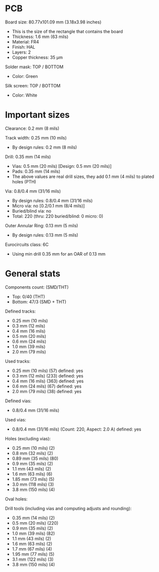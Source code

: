 # PCB

Board size: 80.77x101.09 mm (3.18x3.98 inches)

- This is the size of the rectangle that contains the board
- Thickness: 1.6 mm (63 mils)
- Material: FR4
- Finish: HAL
- Layers: 2
- Copper thickness: 35 µm

Solder mask: TOP / BOTTOM

- Color: Green

Silk screen: TOP / BOTTOM

- Color: White


# Important sizes

Clearance: 0.2 mm (8 mils)

Track width: 0.25 mm (10 mils)

- By design rules: 0.2 mm (8 mils)

Drill: 0.35 mm (14 mils)

- Vias: 0.5 mm (20 mils) [Design: 0.5 mm (20 mils)]
- Pads: 0.35 mm (14 mils)
- The above values are real drill sizes, they add 0.1 mm (4 mils) to plated holes (PTH)

Via: 0.8/0.4 mm (31/16 mils)

- By design rules: 0.8/0.4 mm (31/16 mils)
- Micro via: no [0.2/0.1 mm (8/4 mils)]
- Buried/blind via: no
- Total: 220 (thru: 220 buried/blind: 0 micro: 0)

Outer Annular Ring: 0.13 mm (5 mils)

- By design rules: 0.13 mm (5 mils)

Eurocircuits class: 6C
- Using min drill 0.35 mm for an OAR of 0.13 mm


# General stats

Components count: (SMD/THT)

- Top: 0/40 (THT)
- Bottom: 47/3 (SMD + THT)

Defined tracks:

- 0.25 mm (10 mils)
- 0.3 mm (12 mils)
- 0.4 mm (16 mils)
- 0.5 mm (20 mils)
- 0.6 mm (24 mils)
- 1.0 mm (39 mils)
- 2.0 mm (79 mils)

Used tracks:

- 0.25 mm (10 mils) (57) defined: yes
- 0.3 mm (12 mils) (233) defined: yes
- 0.4 mm (16 mils) (363) defined: yes
- 0.6 mm (24 mils) (67) defined: yes
- 2.0 mm (79 mils) (38) defined: yes

Defined vias:

- 0.8/0.4 mm (31/16 mils)

Used vias:

- 0.8/0.4 mm (31/16 mils) (Count: 220, Aspect: 2.0 A) defined: yes

Holes (excluding vias):

- 0.25 mm (10 mils) (2)
- 0.8 mm (32 mils) (2)
- 0.89 mm (35 mils) (80)
- 0.9 mm (35 mils) (2)
- 1.1 mm (43 mils) (2)
- 1.6 mm (63 mils) (6)
- 1.85 mm (73 mils) (5)
- 3.0 mm (118 mils) (3)
- 3.8 mm (150 mils) (4)

Oval holes:


Drill tools (including vias and computing adjusts and rounding):

- 0.35 mm (14 mils) (2)
- 0.5 mm (20 mils) (220)
- 0.9 mm (35 mils) (2)
- 1.0 mm (39 mils) (82)
- 1.1 mm (43 mils) (2)
- 1.6 mm (63 mils) (2)
- 1.7 mm (67 mils) (4)
- 1.95 mm (77 mils) (5)
- 3.1 mm (122 mils) (3)
- 3.8 mm (150 mils) (4)




